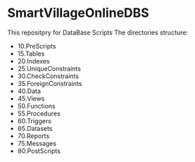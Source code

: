 # SmartVillageOnlineDBS
This repositpry for DataBase Scripts
The directories structure:
 - 10.PreScripts
 - 15.Tables
 - 20.Indexes
 - 25.UniqueConstraints
 - 30.CheckConstraints
 - 35.ForeignConstraints
 - 40.Data
 - 45.Views
 - 50.Functions
 - 55.Procedures
 - 60.Triggers
 - 65.Datasets
 - 70.Reports
 - 75.Messages
 - 80.PostScripts
